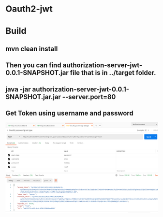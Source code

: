 ﻿# Oauth2-jwt
 
# Build
## mvn clean install
## Then you can find authorization-server-jwt-0.0.1-SNAPSHOT.jar file that is in ../target folder.
## java -jar authorization-server-jwt-0.0.1-SNAPSHOT.jar.jar --server.port=80 

## Get Token using username and password

![alt text](https://github.com/Crouching-Tiger-Hidden-Dragon/Authorization-Server-JWT/blob/master/images/postman-Oauth-authenticate-demo.png?raw=true)
